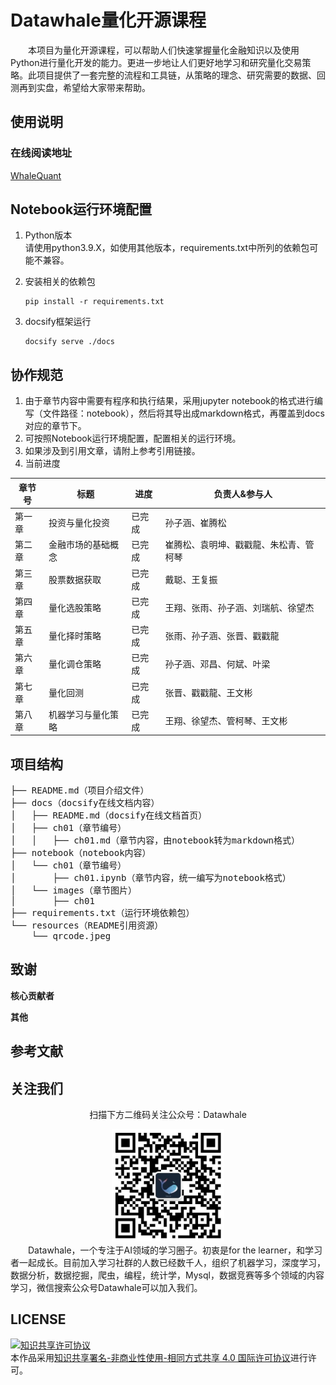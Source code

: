 # Datawhale量化开源课程
&emsp;&emsp;本项目为量化开源课程，可以帮助人们快速掌握量化金融知识以及使用Python进行量化开发的能力。更进一步地让人们更好地学习和研究量化交易策略。此项目提供了一套完整的流程和工具链，从策略的理念、研究需要的数据、回测再到实盘，希望给大家带来帮助。

## 使用说明

### 在线阅读地址
[WhaleQuant](https://2951121599.github.io/WhaleQuant/)

## Notebook运行环境配置
1. Python版本  
   请使用python3.9.X，如使用其他版本，requirements.txt中所列的依赖包可能不兼容。
   
2. 安装相关的依赖包
    ```shell
    pip install -r requirements.txt
    ```

3. docsify框架运行
    ```shell
    docsify serve ./docs
    ```

## 协作规范
1. 由于章节内容中需要有程序和执行结果，采用jupyter notebook的格式进行编写（文件路径：notebook），然后将其导出成markdown格式，再覆盖到docs对应的章节下。
2. 可按照Notebook运行环境配置，配置相关的运行环境。
3. 如果涉及到引用文章，请附上参考引用链接。
4. 当前进度

| 章节号 | 标题               | 进度   | 负责人&参与人                            |
| ------ | ------------------ | ------ | ---------------------------------------- |
| 第一章 | 投资与量化投资     | 已完成 | 孙子涵、崔腾松                           |
| 第二章 | 金融市场的基础概念 | 已完成 | 崔腾松、袁明坤、戳戳龍、朱松青、管柯琴   |
| 第三章 | 股票数据获取       | 已完成 | 戴聪、王复振                             |
| 第四章 | 量化选股策略       | 已完成 | 王翔、张雨、孙子涵、刘瑞航、徐望杰       |
| 第五章 | 量化择时策略       | 已完成 | 张雨、孙子涵、张晋、戳戳龍               |
| 第六章 | 量化调仓策略       | 已完成 | 孙子涵、邓昌、何斌、叶梁                 |
| 第七章 | 量化回测           | 已完成 | 张晋、戳戳龍、王文彬                     |
| 第八章 | 机器学习与量化策略 | 已完成 | 王翔、徐望杰、管柯琴、王文彬 |



## 项目结构

<pre>
├── README.md（项目介绍文件）
├── docs（docsify在线文档内容）
│   ├── README.md（docsify在线文档首页）
│   ├── ch01（章节编号）
│   │   ├── ch01.md（章节内容，由notebook转为markdown格式）
├── notebook（notebook内容）
│   └── ch01（章节编号）
│       ├── ch01.ipynb（章节内容，统一编写为notebook格式）
│   └── images（章节图片）
│       ├── ch01
├── requirements.txt（运行环境依赖包）
└── resources（README引用资源）
    └── qrcode.jpeg
</pre>

## 致谢

**核心贡献者**

**其他**

## 参考文献

## 关注我们

<div align=center>
<p>扫描下方二维码关注公众号：Datawhale</p>
<img src="resources/qrcode.jpeg" width = "180" height = "180">
</div>
&emsp;&emsp;Datawhale，一个专注于AI领域的学习圈子。初衷是for the learner，和学习者一起成长。目前加入学习社群的人数已经数千人，组织了机器学习，深度学习，数据分析，数据挖掘，爬虫，编程，统计学，Mysql，数据竞赛等多个领域的内容学习，微信搜索公众号Datawhale可以加入我们。

## LICENSE
<a rel="license" href="http://creativecommons.org/licenses/by-nc-sa/4.0/"><img alt="知识共享许可协议" style="border-width:0" src="https://img.shields.io/badge/license-CC%20BY--NC--SA%204.0-lightgrey" /></a><br />本作品采用<a rel="license" href="http://creativecommons.org/licenses/by-nc-sa/4.0/">知识共享署名-非商业性使用-相同方式共享 4.0 国际许可协议</a>进行许可。